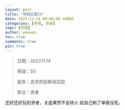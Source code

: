 ```yaml
---
layout: post
title: "导随记录23"
date: 2023-11-14 00:00:00 +0800
categories: [导随, 贤者]
tags: [导随]
author: wanwan
toc: true
comments: true
pin: true
---
```

> 日期：2023.11.14
>
> 等级：50
>
> 副本：恶灵府邸静语庄园
>
> 职业：贤者

还好还好玩的贤者，关底果然不会转火 给自己刷了单盾没死。